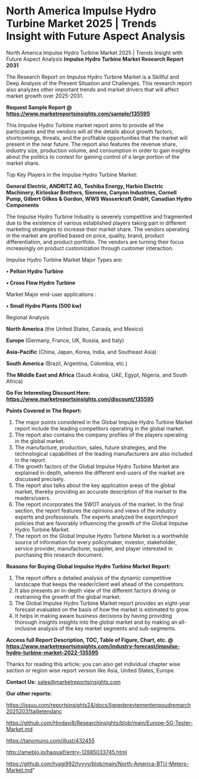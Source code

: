 # North America Impulse Hydro Turbine Market 2025 | Trends Insight with Future Aspect Analysis
North America Impulse Hydro Turbine Market 2025 | Trends Insight with Future Aspect Analysis
<strong>Impulse Hydro Turbine Market Research Report 2031</strong>

The Research Report on Impulse Hydro Turbine Market is a Skillful and Deep Analysis of the Present Situation and Challenges. This research report also analyzes other important trends and market drivers that will affect market growth over 2025-2031.

<strong>Request Sample Report @ <a href=https://www.marketreportsinsights.com/sample/135595>https://www.marketreportsinsights.com/sample/135595</a></strong>

This Impulse Hydro Turbine market report aims to provide all the participants and the vendors will all the details about growth factors, shortcomings, threats, and the profitable opportunities that the market will present in the near future. The report also features the revenue share, industry size, production volume, and consumption in order to gain insights about the politics to contest for gaining control of a large portion of the market share.

Top Key Players in the Impulse Hydro Turbine Market:

<strong>General Electric, ANDRITZ AG, Toshiba Energy, Harbin Electric Machinery, Kirloskar Brothers, Siemens, Canyon Industries, Cornell Pump, Gilbert Gilkes & Gordon, WWS Wasserkraft GmbH, Canadian Hydro Components</strong>

The Impulse Hydro Turbine Industry is severely competitive and fragmented due to the existence of various established players taking part in different marketing strategies to increase their market share. The vendors operating in the market are profiled based on price, quality, brand, product differentiation, and product portfolio. The vendors are turning their focus increasingly on product customization through customer interaction.

Impulse Hydro Turbine Market Major Types are:

<strong>• Pelton Hydro Turbine

• Cross Flow Hydro Turbine</strong>

Market Major end-user applications :

<strong>• Small Hydro Plants (500 kw)</strong>

Regional Analysis

</u><strong><b>North America</b></strong> (the United States, Canada, and Mexico)

<strong><b>Europe </b></strong>(Germany, France, UK, Russia, and Italy)

<strong><b>Asia-Pacific</b></strong> (China, Japan, Korea, India, and Southeast Asia)

<strong><b>South America</b></strong> (Brazil, Argentina, Colombia, etc.)

<strong><b>The Middle East and Africa</b></strong> (Saudi Arabia, UAE, Egypt, Nigeria, and South Africa)

<strong>Go For Interesting Discount Here: <a href=https://www.marketreportsinsights.com/discount/135595>https://www.marketreportsinsights.com/discount/135595</a></strong>

<strong>Points Covered in The Report:</strong>
<ol>
  <li>The major points considered in the Global Impulse Hydro Turbine Market report include the leading competitors operating in the global market.</li>
  <li>The report also contains the company profiles of the players operating in the global market.</li>
  <li>The manufacture, production, sales, future strategies, and the technological capabilities of the leading manufacturers are also included in the report.</li>
  <li>The growth factors of the Global Impulse Hydro Turbine Market are explained in-depth, wherein the different end-users of the market are discussed precisely.</li>
  <li>The report also talks about the key application areas of the global market, thereby providing an accurate description of the market to the readers/users.</li>
  <li>The report incorporates the SWOT analysis of the market. In the final section, the report features the opinions and views of the industry experts and professionals. The experts analyzed the export/import policies that are favorably influencing the growth of the Global Impulse Hydro Turbine Market.</li>
  <li>The report on the Global Impulse Hydro Turbine Market is a worthwhile source of information for every policymaker, investor, stakeholder, service provider, manufacturer, supplier, and player interested in purchasing this research document.</li>
</ol>
<strong>Reasons for Buying Global Impulse Hydro Turbine Market Report:</strong>

<ol>
  <li>The report offers a detailed analysis of the dynamic competitive landscape that keeps the reader/client well ahead of the competitors.</li>
  <li>It also presents an in-depth view of the different factors driving or restraining the growth of the global market.</li>
  <li>The Global Impulse Hydro Turbine Market report provides an eight-year forecast evaluated on the basis of how the market is estimated to grow.</li>
  <li>It helps in making aware business decisions by having providing thorough insights insights into the global market and by making an all-inclusive analysis of the key market segments and sub-segments.</li>
</ol>
<strong>Access full Report Description, TOC, Table of Figure, Chart, etc. @ <a href=https://www.marketreportsinsights.com/industry-forecast/impulse-hydro-turbine-market-2022-135595>https://www.marketreportsinsights.com/industry-forecast/impulse-hydro-turbine-market-2022-135595</a></strong>


Thanks for reading this article; you can also get individual chapter wise section or region wise report version like Asia, United States, Europe.

<strong>Contact Us:</strong>
sales@marketreportsinsights.com

<strong>Our other reports:</strong>

<a href=https://issuu.com/reportsinsights24/docs/lignederevtementenpoudremarch20252031tailletendanc>https://issuu.com/reportsinsights24/docs/lignederevtementenpoudremarch20252031tailletendanc</a>

<a href=https://github.com/Hindavi8/Researchinsights/blob/main/Europe-5G-Tester-Market.md>https://github.com/Hindavi8/Researchinsights/blob/main/Europe-5G-Tester-Market.md</a>

<a href=https://tanomuno.com/illust/432455>https://tanomuno.com/illust/432455</a>

<a href=http://ameblo.jp/haqsaif/entry-12885033745.html>http://ameblo.jp/haqsaif/entry-12885033745.html</a>

<a href=https://github.com/tyagi992/tyyyy/blob/main/North-America-BTU-Meters-Market.md>https://github.com/tyagi992/tyyyy/blob/main/North-America-BTU-Meters-Market.md</a>"
